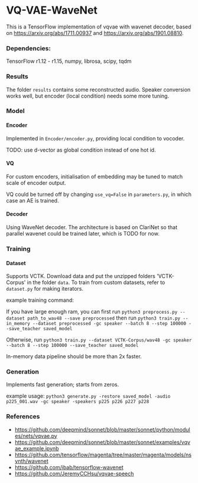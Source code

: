 
# VQ-VAE-WaveNet

This is a TensorFlow implementation of vqvae with wavenet decoder, based on https://arxiv.org/abs/1711.00937 and https://arxiv.org/abs/1901.08810.

### Dependencies:
TensorFlow r1.12 - r1.15, numpy, librosa, scipy, tqdm

### Results

The folder `results` contains some reconstructed audio. Speaker conversion works well, but encoder (local condition) needs some more tuning.

### Model

#### Encoder

Implemented in `Encoder/encoder.py`, providing local condition to vocoder.

TODO: use d-vector as global condition instead of one hot id.

#### VQ

For custom encoders, initialisation of embedding may be tuned to match scale of encoder output.

VQ could be turned off by changing `use_vq=False` in `parameters.py`, in which case an AE is trained.

#### Decoder

Using WaveNet decoder. The architecture is based on ClariNet so that parallel wavenet could be trained later, which is TODO for now.

### Training

#### Dataset

Supports VCTK.
Download data and put the unzipped folders 'VCTK-Corpus' in the folder `data`.
To train from custom datasets, refer to `dataset.py` for making iterators.

example training command: 

If you have large enough ram, you can first run 
`python3 preprocess.py --dataset path_to_wav48 --save preprocessed`
then run
`python3 train.py --in_memory --dataset preprocessed -gc speaker --batch 8 --step 100000 --save_teacher saved_model`

Otherwise, run
`python3 train.py --dataset VCTK-Corpus/wav48 -gc speaker --batch 8 --step 100000 --save_teacher saved_model`

In-memory data pipeline should be more than 2x faster.

### Generation

Implements fast generation; starts from zeros.

example usage:
`python3 generate.py -restore saved_model -audio p225_001.wav -gc speaker -speakers p225 p226 p227 p228`

### References

- https://github.com/deepmind/sonnet/blob/master/sonnet/python/modules/nets/vqvae.py
- https://github.com/deepmind/sonnet/blob/master/sonnet/examples/vqvae_example.ipynb
- https://github.com/tensorflow/magenta/tree/master/magenta/models/nsynth/wavenet
- https://github.com/ibab/tensorflow-wavenet
- https://github.com/JeremyCCHsu/vqvae-speech
